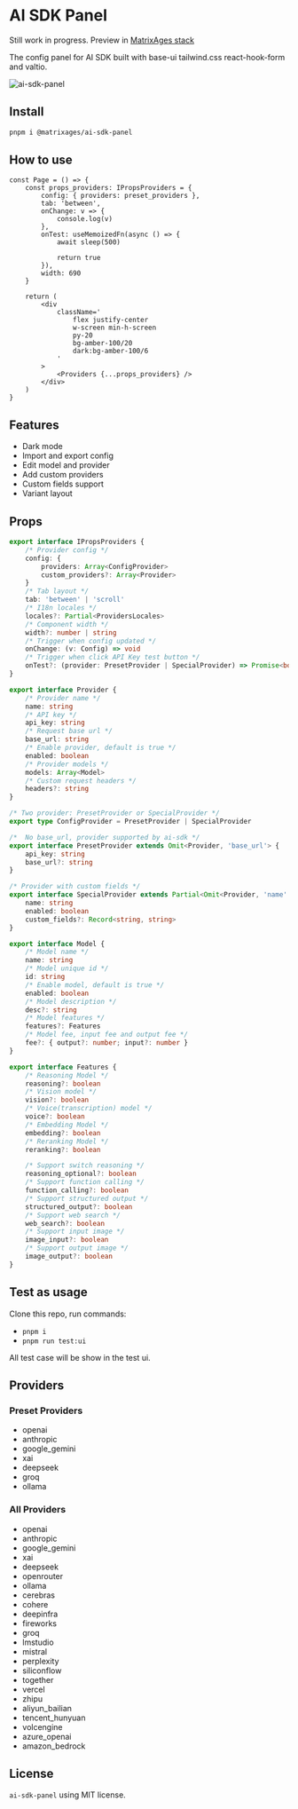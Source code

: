 # AI SDK Panel

Still work in progress. Preview in [MatrixAges stack](https://github.com/MatrixAges/stack)

The config panel for AI SDK built with base-ui tailwind.css react-hook-form and valtio.

![ai-sdk-panel](./images/ai-sdk-panel.png)

## Install

```bash
pnpm i @matrixages/ai-sdk-panel
```

## How to use

```tsx
const Page = () => {
	const props_providers: IPropsProviders = {
		config: { providers: preset_providers },
		tab: 'between',
		onChange: v => {
			console.log(v)
		},
		onTest: useMemoizedFn(async () => {
			await sleep(500)

			return true
		}),
		width: 690
	}

	return (
		<div
			className='
				flex justify-center
				w-screen min-h-screen
				py-20
				bg-amber-100/20
				dark:bg-amber-100/6
			'
		>
			<Providers {...props_providers} />
		</div>
	)
}
```

## Features

- Dark mode
- Import and export config
- Edit model and provider
- Add custom providers
- Custom fields support
- Variant layout

## Props

```ts
export interface IPropsProviders {
	/* Provider config */
	config: {
		providers: Array<ConfigProvider>
		custom_providers?: Array<Provider>
	}
	/* Tab layout */
	tab: 'between' | 'scroll'
	/* I18n locales */
	locales?: Partial<ProvidersLocales>
	/* Component width */
	width?: number | string
	/* Trigger when config updated */
	onChange: (v: Config) => void
	/* Trigger when click API Key test button */
	onTest?: (provider: PresetProvider | SpecialProvider) => Promise<boolean>
}
```

```ts
export interface Provider {
	/* Provider name */
	name: string
	/* API key */
	api_key: string
	/* Request base url */
	base_url: string
	/* Enable provider, default is true */
	enabled: boolean
	/* Provider models */
	models: Array<Model>
	/* Custom request headers */
	headers?: string
}

/* Two provider: PresetProvider or SpecialProvider */
export type ConfigProvider = PresetProvider | SpecialProvider

/*  No base_url, provider supported by ai-sdk */
export interface PresetProvider extends Omit<Provider, 'base_url'> {
	api_key: string
	base_url?: string
}

/* Provider with custom fields */
export interface SpecialProvider extends Partial<Omit<Provider, 'name' | 'enabled'>> {
	name: string
	enabled: boolean
	custom_fields?: Record<string, string>
}

export interface Model {
	/* Model name */
	name: string
	/* Model unique id */
	id: string
	/* Enable model, default is true */
	enabled: boolean
	/* Model description */
	desc?: string
	/* Model features */
	features?: Features
	/* Model fee, input fee and output fee */
	fee?: { output?: number; input?: number }
}

export interface Features {
	/* Reasoning Model */
	reasoning?: boolean
	/* Vision model */
	vision?: boolean
	/* Voice(transcription) model */
	voice?: boolean
	/* Embedding Model */
	embedding?: boolean
	/* Reranking Model */
	reranking?: boolean

	/* Support switch reasoning */
	reasoning_optional?: boolean
	/* Support function calling */
	function_calling?: boolean
	/* Support structured output */
	structured_output?: boolean
	/* Support web search */
	web_search?: boolean
	/* Support input image */
	image_input?: boolean
	/* Support output image */
	image_output?: boolean
}
```

## Test as usage

Clone this repo, run commands:

- `pnpm i`
- `pnpm run test:ui`

All test case will be show in the test ui.

## Providers

### Preset Providers

- openai
- anthropic
- google_gemini
- xai
- deepseek
- groq
- ollama

### All Providers

- openai
- anthropic
- google_gemini
- xai
- deepseek
- openrouter
- ollama
- cerebras
- cohere
- deepinfra
- fireworks
- groq
- lmstudio
- mistral
- perplexity
- siliconflow
- together
- vercel
- zhipu
- aliyun_bailian
- tencent_hunyuan
- volcengine
- azure_openai
- amazon_bedrock

## License

`ai-sdk-panel` using MIT license.
